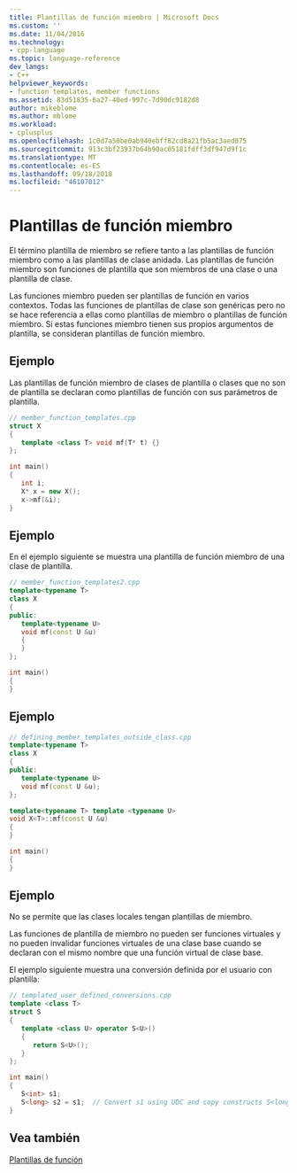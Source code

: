 ```yaml
---
title: Plantillas de función miembro | Microsoft Docs
ms.custom: ''
ms.date: 11/04/2016
ms.technology:
- cpp-language
ms.topic: language-reference
dev_langs:
- C++
helpviewer_keywords:
- function templates, member functions
ms.assetid: 83d51835-6a27-40ed-997c-7d90dc9182d8
author: mikeblome
ms.author: mblome
ms.workload:
- cplusplus
ms.openlocfilehash: 1c0d7a50be0ab940ebff82cd8a21fb5ac3aed075
ms.sourcegitcommit: 913c3bf23937b64b90ac05181fdff3df947d9f1c
ms.translationtype: MT
ms.contentlocale: es-ES
ms.lasthandoff: 09/18/2018
ms.locfileid: "46107012"
---
```

# <a name="member-function-templates"></a>Plantillas de función miembro

El término plantilla de miembro se refiere tanto a las plantillas de función miembro como a las plantillas de clase anidada. Las plantillas de función miembro son funciones de plantilla que son miembros de una clase o una plantilla de clase.

Las funciones miembro pueden ser plantillas de función en varios contextos. Todas las funciones de plantillas de clase son genéricas pero no se hace referencia a ellas como plantillas de miembro o plantillas de función miembro. Si estas funciones miembro tienen sus propios argumentos de plantilla, se consideran plantillas de función miembro.

## <a name="example"></a>Ejemplo

Las plantillas de función miembro de clases de plantilla o clases que no son de plantilla se declaran como plantillas de función con sus parámetros de plantilla.

```cpp
// member_function_templates.cpp
struct X
{
   template <class T> void mf(T* t) {}
};

int main()
{
   int i;
   X* x = new X();
   x->mf(&i);
}
```

## <a name="example"></a>Ejemplo

En el ejemplo siguiente se muestra una plantilla de función miembro de una clase de plantilla.

```cpp
// member_function_templates2.cpp
template<typename T>
class X
{
public:
   template<typename U>
   void mf(const U &u)
   {
   }
};

int main()
{
}
```

## <a name="example"></a>Ejemplo

```cpp
// defining_member_templates_outside_class.cpp
template<typename T>
class X
{
public:
   template<typename U>
   void mf(const U &u);
};

template<typename T> template <typename U>
void X<T>::mf(const U &u)
{
}

int main()
{
}
```

## <a name="example"></a>Ejemplo

No se permite que las clases locales tengan plantillas de miembro.

Las funciones de plantilla de miembro no pueden ser funciones virtuales y no pueden invalidar funciones virtuales de una clase base cuando se declaran con el mismo nombre que una función virtual de clase base.

El ejemplo siguiente muestra una conversión definida por el usuario con plantilla:

```cpp
// templated_user_defined_conversions.cpp
template <class T>
struct S
{
   template <class U> operator S<U>()
   {
      return S<U>();
   }
};

int main()
{
   S<int> s1;
   S<long> s2 = s1;  // Convert s1 using UDC and copy constructs S<long>.
}
```

## <a name="see-also"></a>Vea también

[Plantillas de función](../cpp/function-templates.md)